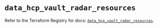 # `data_hcp_vault_radar_resources`

Refer to the Terraform Registry for docs: [`data_hcp_vault_radar_resources`](https://registry.terraform.io/providers/hashicorp/hcp/0.110.0/docs/data-sources/vault_radar_resources).
